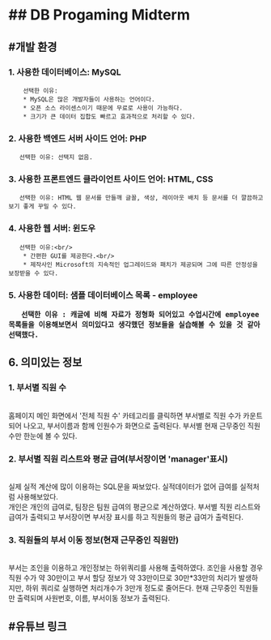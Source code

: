 <h1>## DB Progaming Midterm</h1>

<h2>#개발 환경</h2>

<h3> 1. 사용한 데이터베이스: MySQL </h3>
        
        선택한 이유:
        * MySQL은 많은 개발자들이 사용하는 언어이다.
        * 오픈 소스 라이센스이기 때문에 무료로 사용이 가능하다.
        * 크기가 큰 데이터 집합도 빠르고 효과적으로 처리할 수 있다.
        
<h3>2. 사용한 백엔드 서버 사이드 언어: PHP</h3>
      
       선택한 이유: 선택지 없음.
        
<h3>3. 사용한 프론트엔드 클라이언트 사이드 언어: HTML, CSS</h3>
      
       선택한 이유: HTML 웹 문서를 만들깨 글꼴, 색상, 레이아웃 배치 등 문서를 더 깔끔하고 보기 좋게 꾸밀 수 있다.


<h3>4. 사용한 웹 서버: 윈도우</h3>
       
       선택한 이유:<br/>
        * 간편한 GUI를 제공한다.<br/>
        * 제작사인 Microsoft의 지속적인 업그레이드와 패치가 제공되며 그에 따른 안정성을 보장받을 수 있다.


<h3>5. 사용한 데이터: 샘플 데이터베이스 목록 - employee
        
       선택한 이유 : 캐글에 비해 자료가 정형화 되어있고 수업시간에 employee 목록들을 이용해보면서 의미있다고 생각했던 정보들을 실습해볼 수 있을 것 같아 선택했다.
        


<h2>6. 의미있는 정보</h2>

<h3>1. 부서별 직원 수</h3>
<br/>
    홈페이지 메인 화면에서 '전체 직원 수' 카테고리를 클릭하면 부서별로 직원 수가 카운트되어 나오고,
    부서이름과 함께 인원수가 화면으로 출력된다. 부서별 현재 근무중인 직원 수만 한눈에 볼 수 있다.
    <br/>
    
<h3>2. 부서별 직원 리스트와 평균 급여(부서장이면 'manager'표시)</h3>
<br/>
    실제 실적 계산에 많이 이용하는 SQL문을 짜보았다. 실적데이터가 없어 급여를 실적처럼 사용해보았다.
    <br/>
    개인은 개인의 급여로, 팀장은 팀원 급여의 평균으로 계산하였다. 부서별 직원 리스트와 급여가 출력되고
    부서장이면 부서장 표시를 하고 직원들의 평균 급여가 출력된다.
    
<h3>3. 직원들의 부서 이동 정보(현재 근무중인 직원만)</h3>
<br/>
    부서는 조인을 이용하고 개인정보는 하위쿼리를 사용해 출력하였다. 조인을 사용할 경우 직원 수가 약 30만이고
    부서 할당 정보가 약 33만이므로 30만*33만의 처리가 발생하지만,
    하위 쿼리로 실행하면 처리개수가 3만개 정도로 줄어든다.
    현재 근무중인 직원들만 출력되며 사원번호, 이름, 부서이동 정보가 출력된다.
<br/>

<h2>#유튜브 링크</h2>

